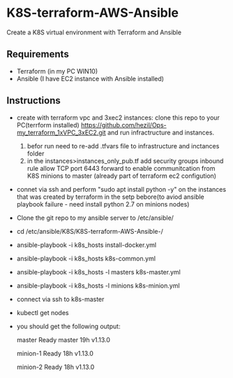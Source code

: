 # K8S-terraform-AWS-Ansible
Create a K8S virtual environment with Terraform and Ansible

## Requirements
  - Terraform (in my PC WIN10)
  - Ansible (I have EC2 instance with Ansible installed)
  
## Instructions
  - create with terraform vpc and 3xec2 instances: clone this repo to your PC(terrform installed) https://github.com/hezil/Ops-my_terraform_1xVPC_3xEC2.git and run infractructure and instances.
    1. befor run need to re-add .tfvars file to infrastructure and inctances folder
    2. in the instances>instances_only_pub.tf add security groups inbound rule allow TCP port 6443 forward to enable communitcation from          K8S minions to master (already part of terraform ec2 configution)
  - connet via ssh and perform "sudo apt install python -y" on the instances that was created by terraform in the setp bebore(to aviod ansible playbook failure - need         install python 2.7 on minions nodes)
  - Clone the git repo to my ansible server to /etc/ansible/
  - cd /etc/ansible/K8S/K8S-terraform-AWS-Ansible-/
  - ansible-playbook -i k8s_hosts install-docker.yml 
  - ansible-playbook -i k8s_hosts k8s-common.yml
  - ansible-playbook -i k8s_hosts -l masters k8s-master.yml 
  - ansible-playbook -i k8s_hosts -l minions k8s-minion.yml
  
  - connect via ssh to k8s-master
  - kubectl get nodes
  - you should get the following output:

    master     Ready    master   19h   v1.13.0

    minion-1   Ready    <none>   18h   v1.13.0

    minion-2   Ready    <none>   18h   v1.13.0
